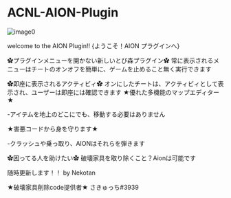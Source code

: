 # ACNL-AION-Plugin



![image0](https://user-images.githubusercontent.com/77876989/125181268-2d40c000-e23e-11eb-97c1-fa86bd0093d4.png)

welcome to the AION Plugin!!
{ようこそ！AION プラグインへ}

✿プラグインメニューを開かない新しいとび森プラグイン✿
常に表示されるメニューはチートのオンオフを簡単に、ゲームを止めること無く実行できます

✿即座に表示されるアクティビィ✿
オンにしたチートは、アクティビィとして表示され、ユーザーは即座には確認できます
★優れた多機能のマップエディター★

-アイテムを地上のどこにでも、移動する必要はありません

★害悪コードから身を守ります★

-クラッシュや乗っ取り、AIONはそれらを弾きます

✿困ってる人を助けたい✿
破壊家具を取り除くこと？Aionは可能です


随時更新します！！ by Nekotan

★破壊家具削除code提供者★
さきゅっち#3939
